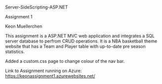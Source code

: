 Server-SideScripting-ASP.NET

Assignment 1

Keon Muellerchen

This assignment is a ASP.NET MVC web application and integrates a SQL server database to perfrom CRUD operations. 
It is a NBA basketball theme website that has a Team and Player table with up-to-date pre season statistics.

Added a custom.css page to change colour of the nav bar.

Link to Assignment running on Azure:
https://keonassignment1.azurewebsites.net/
